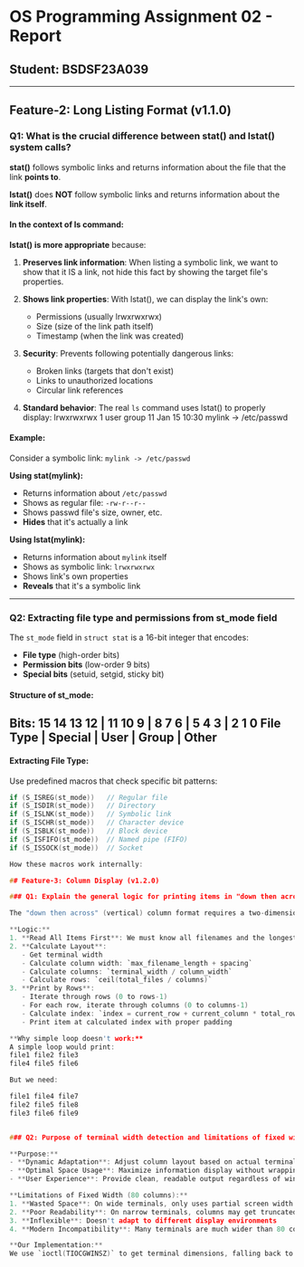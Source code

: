 # OS Programming Assignment 02 - Report
## Student: BSDSF23A039

---

## Feature-2: Long Listing Format (v1.1.0)

### Q1: What is the crucial difference between stat() and lstat() system calls?

**stat()** follows symbolic links and returns information about the file that the link **points to**.

**lstat()** does **NOT** follow symbolic links and returns information about the **link itself**.

#### In the context of ls command:

**lstat() is more appropriate** because:

1. **Preserves link information**: When listing a symbolic link, we want to show that it IS a link, not hide this fact by showing the target file's properties.

2. **Shows link properties**: With lstat(), we can display the link's own:
   - Permissions (usually lrwxrwxrwx)
   - Size (size of the link path itself)
   - Timestamp (when the link was created)

3. **Security**: Prevents following potentially dangerous links:
   - Broken links (targets that don't exist)
   - Links to unauthorized locations
   - Circular link references

4. **Standard behavior**: The real `ls` command uses lstat() to properly display:
lrwxrwxrwx 1 user group 11 Jan 15 10:30 mylink -> /etc/passwd
#### Example:

Consider a symbolic link: `mylink -> /etc/passwd`

**Using stat(mylink):**
- Returns information about `/etc/passwd`
- Shows as regular file: `-rw-r--r--`
- Shows passwd file's size, owner, etc.
- **Hides** that it's actually a link

**Using lstat(mylink):**
- Returns information about `mylink` itself
- Shows as symbolic link: `lrwxrwxrwx`
- Shows link's own properties
- **Reveals** that it's a symbolic link

---

### Q2: Extracting file type and permissions from st_mode field

The `st_mode` field in `struct stat` is a 16-bit integer that encodes:
- **File type** (high-order bits)
- **Permission bits** (low-order 9 bits)
- **Special bits** (setuid, setgid, sticky bit)

#### Structure of st_mode:
Bits:  15 14 13 12 | 11 10 9 | 8 7 6 | 5 4 3 | 2 1 0
File Type   | Special | User  | Group | Other
---

#### Extracting File Type:

Use predefined macros that check specific bit patterns:
```c
if (S_ISREG(st_mode))   // Regular file
if (S_ISDIR(st_mode))   // Directory
if (S_ISLNK(st_mode))   // Symbolic link
if (S_ISCHR(st_mode))   // Character device
if (S_ISBLK(st_mode))   // Block device
if (S_ISFIFO(st_mode))  // Named pipe (FIFO)
if (S_ISSOCK(st_mode))  // Socket

How these macros work internally:

## Feature-3: Column Display (v1.2.0)

### Q1: Explain the general logic for printing items in "down then across" format

The "down then across" (vertical) column format requires a two-dimensional printing approach:

**Logic:**
1. **Read All Items First**: We must know all filenames and the longest filename length before printing
2. **Calculate Layout**: 
   - Get terminal width
   - Calculate column width: `max_filename_length + spacing`
   - Calculate columns: `terminal_width / column_width`
   - Calculate rows: `ceil(total_files / columns)`
3. **Print by Rows**: 
   - Iterate through rows (0 to rows-1)
   - For each row, iterate through columns (0 to columns-1)
   - Calculate index: `index = current_row + current_column * total_rows`
   - Print item at calculated index with proper padding

**Why simple loop doesn't work:**
A simple loop would print:
file1 file2 file3
file4 file5 file6

But we need:

file1 file4 file7
file2 file5 file8
file3 file6 file9


### Q2: Purpose of terminal width detection and limitations of fixed width

**Purpose:**
- **Dynamic Adaptation**: Adjust column layout based on actual terminal size
- **Optimal Space Usage**: Maximize information display without wrapping
- **User Experience**: Provide clean, readable output regardless of window size

**Limitations of Fixed Width (80 columns):**
1. **Wasted Space**: On wide terminals, only uses partial screen width
2. **Poor Readability**: On narrow terminals, columns may get truncated
3. **Inflexible**: Doesn't adapt to different display environments
4. **Modern Incompatibility**: Many terminals are much wider than 80 columns today

**Our Implementation:**
We use `ioctl(TIOCGWINSZ)` to get terminal dimensions, falling back to 80 columns if unavailable.
